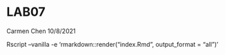 LAB07
================
Carmen Chen
10/8/2021

Rscript –vanilla -e ‘rmarkdown::render(“index.Rmd”, output\_format =
“all”)’
